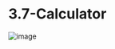 # 3.7-Calculator
![image](https://user-images.githubusercontent.com/76604256/168508140-3f66681f-49f6-4545-bd45-cd440525f965.png)
